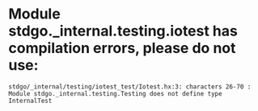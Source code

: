 # Module stdgo._internal.testing.iotest has compilation errors, please do not use:
```
stdgo/_internal/testing/iotest_test/Iotest.hx:3: characters 26-70 : Module stdgo._internal.testing.Testing does not define type InternalTest

```

